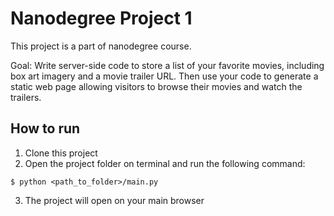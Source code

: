 ﻿# Nanodegree Project 1

This project is a part of nanodegree course.

Goal: Write server-side code to store a list of your favorite movies, including box art imagery and a movie trailer URL. Then use your code to generate a static web page allowing visitors to browse their movies and watch the trailers.

## How to run
1. Clone this project
2. Open the project folder on terminal and run the following command:

```console
$ python <path_to_folder>/main.py
```

3. The project will open on your main browser
